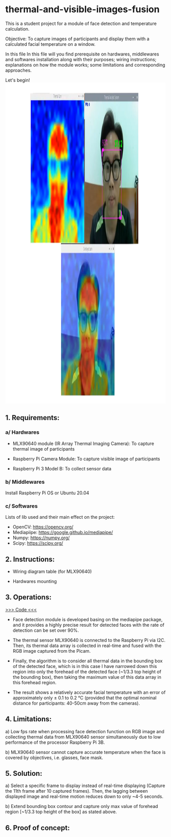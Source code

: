 # thermal-and-visible-images-fusion
This is a student project for a module of face detection and temperature calculation.

Objective: To capture images of participants and display them with a calculated facial temperature on a window.

In this file In this file will you find prerequisite on hardwares, middlewares and softwares installation along with their purposes; wiring instructions; explanations on how the module works; some limitations and corresponding approaches.

Let's begin!
<img src="./figures/intro.png" width="756" height="1008" />

## 1. Requirements:

### a/ Hardwares
- MLX90640 module (IR Array Thermal Imaging Camera): To capture thermal image of participants

- Raspberry Pi Camera Module: To capture visible image of participants

- Raspberry Pi 3 Model B: To collect sensor data 

### b/ Middlewares
Install Raspberry Pi OS or Ubuntu 20.04 

### c/ Softwares
Lists of lib used and their main effect on the project:

* OpenCV: https://opencv.org/
* Mediapiipe: https://google.github.io/mediapipe/
* Numpy: https://numpy.org/
* Scipy: https://scipy.org/


## 2. Instructions:
- Wiring diagram table (for MLX90640)

- Hardwares mounting


## 3. Operations:

[>>> Code <<<](./doc/requirements.md)

- Face detection module is developed basing on the mediapipe package, and it provides a highly precise result for detected faces with
the rate of detection can be set over 90%.

- The thermal sensor MLX90640 is connected to the Raspberry Pi via I2C. Then, its thermal data array is collected in real-time and fused
with the RGB image captured from the Picam.

- Finally, the algorithm is to consider all thermal data in the bounding box of the detected face, which is in this case I have narrowed down this region into only the forehead of the detected face (~1/3.3 top height of the bounding box), then taking the maximum value of this data
array in this forehead region.

- The result shows a relatively accurate facial temperature with an error of approximately only ± 0.1 to 0.2 °C (provided that the optimal nominal distance for participants: 40-50cm away from the cameras).


## 4. Limitations:

   a) Low fps rate when processing face detection function on RGB image and collecting thermal data from MLX90640 sensor simultaneously due to low performance of the processor Raspberry Pi 3B.

   b) MLX90640 sensor cannot capture accurate temperature when the face is covered by objectives, i.e. glasses, face mask.


## 5. Solution:

   a) Select a specific frame to display instead of real-time displaying (Capture the 11th frame after 10 captured frames). Then, the lagging between displayed image and real-time motion reduces down to only ~4-5 seconds.

   b) Extend bounding box contour and capture only max value of forehead region [~1/3.3 top height of the box] as stated above.


## 6. Proof of concept:


